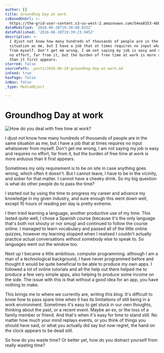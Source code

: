 ```yaml
---
author: []
title: Groundhog Day at work
isBasedOnUrl: >-
  https://the-grid-user-content.s3-us-west-2.amazonaws.com/54ea8353-4bb2-48a8-a07e-302d3b1b7148.jpg
dateModified: '2016-06-28T19:39:00.925Z'
datePublished: '2016-06-28T19:39:23.945Z'
description: >-
  I djust not know how many hundreds of thousands of people are in the same
  situation as me, but I have a job that at times requires no input whatsoever
  from myself. Don't get me wrong, I am not saying my job is easy and requires
  no effort, far from it, but the burden of free time at work is more arduous
  than it first appears. 
starred: false
sourcePath: _posts/2016-06-28-groundhog-day-at-work.md
inFeed: true
hasPage: false
inNav: false
_type: MediaObject

---
```

# Groundhog Day at work
![How do you deal with free time at work?](https://the-grid-user-content.s3-us-west-2.amazonaws.com/54ea8353-4bb2-48a8-a07e-302d3b1b7148.jpg)

I djust not know how many hundreds of thousands of people are in the same situation as me, but I have a job that at times requires no input whatsoever from myself. Don't get me wrong, I am not saying my job is easy and requires no effort, far from it, but the burden of free time at work is more arduous than it first appears. 

Sometimes my only requirement is to be on site in case anything goes wrong, which often it doesn't. But I cannot leave, I have to be in the vicinity, and sober for that matter. I cannot have a cheeky drink. So my big question is what do other people do to pass the time? 

I started out by using the time to progress my career and advance my knowledge in my given industry, and sure enough this went down well, except 10 hours of reading per day is pretty extreme. 

I then tried learning a language, another productive use of my time. This lasted quite well, I chose a Spanish course (because it's the only language that's both not shouty or nor smug) and continued to follow the course online. I managed to learn vocabulary and passed all of the little online quizzes, however my learning stopped when I realised I couldn't actually practice actual conversations without somebody else to speak to. So languages went out the window too. 

Next up I became a little ambitious. computer programming. although I am a man of a technological background, I have never programmed before and thought it would be quite beneficial to be able to produce my own apps. I followed a lot of online tutorials and all the help out there helped me to produce a few very simple apps, also helping to produce some income on the side. The issue with this is that without a good idea for an app, you have nothing to make. 

This brings me to where we currently are, writing this blog. It's difficult to know how to pass spare time when it has its limitations of still being in a work environment. Sometimes it's easy to get stuck in our own thoughts, thinking about the past, or a recent event. Maybe an ex, or the loss of a family member or friend. And that's when it's easy for time to stand still. No matter how much your mind replays events, or you think of things you should have said, or what you actually did say but now regret, the hand on the clock appears to be dead still. 

So how do you waste time? Or better yet, how do you distract yourself from really wasting time?